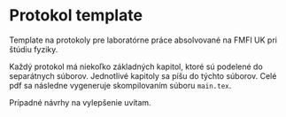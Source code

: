 # Protokol template

Template na protokoly pre laboratórne práce absolvované na FMFI UK pri štúdiu fyziky.

Každý protokol má niekoľko základných kapitol, ktoré sú podelené do separátnych súborov. Jednotlivé kapitoly sa píšu do týchto súborov. Celé pdf sa následne vygeneruje skompilovaním súboru `main.tex`. 

Prípadné návrhy na vylepšenie uvítam.
